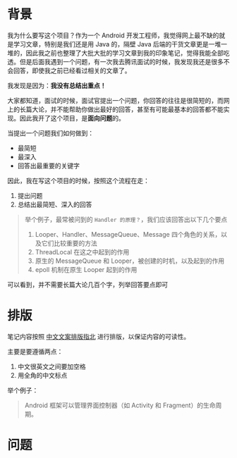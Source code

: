 # 背景

我为什么要写这个项目？作为一个 Android 开发工程师，我觉得网上最不缺的就是学习文章，特别是我们还是用 Java 的，隔壁 Java 后端的干货文章更是一堆一堆的，因此我之前也整理了大批大批的学习文章到我的印象笔记，觉得我能全部吃透。但是后面我遇到一个问题，有一次我去腾讯面试的时候，我发现我还是很多不会回答，即使我之前已经看过相关的文章了。

我发现是因为：**我没有总结出重点！**

大家都知道，面试的时候，面试官提出一个问题，你回答的往往是很简短的，而网上的长篇大论，并不能帮助你做出最好的回答，甚至有可能最基本的回答都不能实现。因此我开了这个项目，是**面向问题**的。

当提出一个问题我们如何做到：

- 最简短
- 最深入
- 回答出最重要的关键字

因此，我在写这个项目的时候，按照这个流程在走：

1. 提出问题
2. 总结出最简短、深入的回答

> 举个例子，最常被问到的 `Handler 的原理？`，我们应该回答出以下几个要点
>
> 1. Looper、Handler、MessageQueue、Message 四个角色的关系，以及它们比较重要的方法
> 2. ThreadLocal 在这之中起到的作用
> 3. 原生的 MessageQueue 和 Looper，被创建的时机，以及起到的作用
> 4. epoll 机制在原生 Looper 起到的作用

可以看到，并不需要长篇大论几百个字，列举回答要点即可

# 排版

笔记内容按照 [中文文案排版指北](https://github.com/sparanoid/chinese-copywriting-guidelines/blob/master/README.zh-CN.md) 进行排版，以保证内容的可读性。

主要是要遵循两点：

1. 中文很英文之间要加空格
2. 用全角的中文标点

举个例子：

> Android 框架可以管理界面控制器（如 Activity 和 Fragment）的生命周期。

# 问题